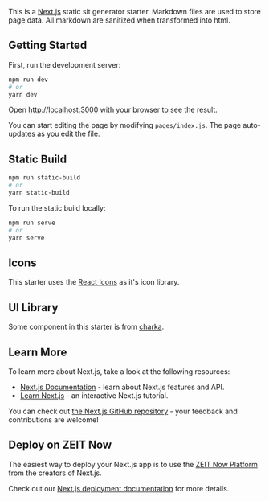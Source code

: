 This is a [Next.js](https://nextjs.org/) static sit generator starter. Markdown files are used to
store page data. All markdown are sanitized when transformed into html.

## Getting Started

First, run the development server:

```bash
npm run dev
# or
yarn dev
```

Open [http://localhost:3000](http://localhost:3000) with your browser to see the result.

You can start editing the page by modifying `pages/index.js`. The page auto-updates as you edit the file.

## Static Build

```bash
npm run static-build
# or
yarn static-build
```

To run the static build locally:

```bash
npm run serve
# or
yarn serve
```

## Icons

This starter uses the [React Icons](https://react-icons.github.io/) as it's icon library.

## UI Library

Some component in this starter is from [charka](https://chakra-ui.com/).

## Learn More

To learn more about Next.js, take a look at the following resources:

- [Next.js Documentation](https://nextjs.org/docs) - learn about Next.js features and API.
- [Learn Next.js](https://nextjs.org/learn) - an interactive Next.js tutorial.

You can check out [the Next.js GitHub repository](https://github.com/zeit/next.js/) - your feedback and contributions are welcome!

## Deploy on ZEIT Now

The easiest way to deploy your Next.js app is to use the [ZEIT Now Platform](https://zeit.co/import?utm_medium=default-template&filter=next.js&utm_source=create-next-app&utm_campaign=create-next-app-readme) from the creators of Next.js.

Check out our [Next.js deployment documentation](https://nextjs.org/docs/deployment) for more details.

